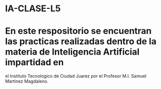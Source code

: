 # IA-CLASE-L5
# En este respositorio se encuentran las practicas realizadas dentro de la materia de Inteligencia Artificial impartidad en 
 el Instituto Tecnologico de Ciudad Juarez por el Profesor M.I. Samuel Martinez Magdaleno.
